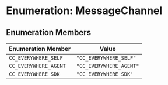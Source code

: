 # Enumeration: MessageChannel

## Enumeration Members

| Enumeration Member    | Value                   |
| --------------------- | ----------------------- |
| `CC_EVERYWHERE_SELF`  | `"CC_EVERYWHERE_SELF"`  |
| `CC_EVERYWHERE_AGENT` | `"CC_EVERYWHERE_AGENT"` |
| `CC_EVERYWHERE_SDK`   | `"CC_EVERYWHERE_SDK"`   |
